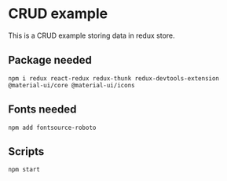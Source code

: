# CRUD example

This is a CRUD example storing data in redux store.

## Package needed

`npm i redux react-redux redux-thunk redux-devtools-extension @material-ui/core @material-ui/icons`

## Fonts needed

`npm add fontsource-roboto`

## Scripts

`npm start`